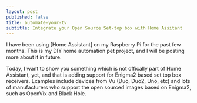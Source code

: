 ```yaml
---
layout: post
published: false
title: automate-your-tv
subtitle: Integrate your Open Source Set-top box with Home Assitant
---
```

I have been using [Home Assistant] on my Raspberry Pi for the past few months. This is my DIY home automation pet project, and I will be posting more about it in future.

Today, I want to show you something which is not offically part of Home Assistant, yet, and that is adding support for Enigma2 based set top box receivers. Examples include devices from Vu (Duo, Duo2, Uno, etc) and lots of manufacturers who support the open sourced images based on Enigma2, such as OpenVix and Black Hole.


